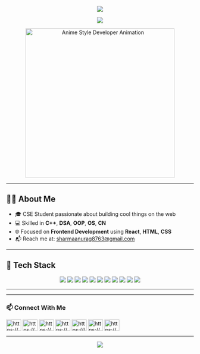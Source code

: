 <!-- 🎉 Header Banner -->
<p align="center">
  <img src="https://capsule-render.vercel.app/api?type=waving&color=00c6ff,0072ff&height=250&section=header&text=Hey!%20I’m%20Anurag&fontSize=38&fontColor=ffffff&animation=fadeIn" />
</p>

<!-- ⌨️ Typing Effect -->
<p align="center">
  <img src="https://readme-typing-svg.demolab.com?font=Fira+Code&size=24&pause=1000&color=66CCFF&center=true&vCenter=true&width=450&lines=Front-End+Developer+%F0%9F%92%BB;C%2B%2B+%7C+DSA+%7C+OOP+Enthusiast;Open+Source+Contributor;Lifelong+Learner" />
</p>

<p align="center">
  <img src="https://sdmntprcentralus.oaiusercontent.com/files/00000000-b3a4-61f5-b2ca-327f338d1019/raw?se=2025-07-15T08%3A44%3A12Z&sp=r&sv=2024-08-04&sr=b&scid=40486974-a20e-5bd6-b937-67331cc54c8a&skoid=5c72dd08-68ae-4091-b4e1-40ccec0693ae&sktid=a48cca56-e6da-484e-a814-9c849652bcb3&skt=2025-07-15T07%3A03%3A51Z&ske=2025-07-16T07%3A03%3A51Z&sks=b&skv=2024-08-04&sig=2cBs4CIGmlY/wOajuzrLxgP5TfL%2BKScZJbdkj2O2Dyo%3D" width="400" height="400" alt="Anime Style Developer Animation"/>
</p>

---

## 👨‍💻 About Me

- 🎓 CSE Student passionate about building cool things on the web
- 💻 Skilled in **C++**, **DSA**, **OOP**, **OS**, **CN**
- 🌐 Focused on **Frontend Development** using **React**, **HTML**, **CSS**
- 📬 Reach me at: [sharmaanurag8763@gmail.com](mailto:sharmaanurag8763@gmail.com)




---

## 🚀 Tech Stack

<p align="center">
  <!-- Programming Languages -->
  <img src="https://img.shields.io/badge/C%2B%2B-00599C?style=for-the-badge&logo=c%2B%2B&logoColor=white&label=Programming" />
  <img src="https://img.shields.io/badge/JavaScript-F7DF1E?style=for-the-badge&logo=javascript&logoColor=black&label=Language" />

  <!-- Web Development -->
  <img src="https://img.shields.io/badge/HTML5-E34F26?style=for-the-badge&logo=html5&logoColor=white&label=Frontend" />
  <img src="https://img.shields.io/badge/CSS3-1572B6?style=for-the-badge&logo=css3&logoColor=white&label=Style" />
  <img src="https://img.shields.io/badge/React-20232A?style=for-the-badge&logo=react&logoColor=61DAFB&label=Framework" />

  <!-- Software & Tools -->
  <img src="https://img.shields.io/badge/MS%20Office-D83B01?style=for-the-badge&logo=microsoftoffice&logoColor=white&label=Productivity" />
  <img src="https://img.shields.io/badge/Excel-217346?style=for-the-badge&logo=microsoftexcel&logoColor=white&label=Spreadsheet" />
  <img src="https://img.shields.io/badge/MySQL-00758F?style=for-the-badge&logo=mysql&logoColor=white&label=Database" />

  <!-- CS Concepts -->
  <img src="https://img.shields.io/badge/Data%20Structures-%23FFA500?style=for-the-badge&logo=codeforces&logoColor=white&label=Concept" />
  <img src="https://img.shields.io/badge/OOP-%238E44AD?style=for-the-badge&logo=abstract&logoColor=white&label=Paradigm" />
  <img src="https://img.shields.io/badge/Computer%20Networks-1E90FF?style=for-the-badge&label=Networking&logo=wikidata&logoColor=white" />
</p>

---
---

### 📫 Connect With Me


<p align="left">
<a href="https://linkedin.com/in/https://www.linkedin.com/in/anurag-sharma-5a6345254/" target="blank"><img align="center" src="https://raw.githubusercontent.com/rahuldkjain/github-profile-readme-generator/master/src/images/icons/Social/linked-in-alt.svg" alt="https://www.linkedin.com/in/anurag-sharma-5a6345254/" height="30" width="40" /></a>
<a href="https://stackoverflow.com/users/https://stackoverflow.com/users/30896891/anurag-sharma" target="blank"><img align="center" src="https://raw.githubusercontent.com/rahuldkjain/github-profile-readme-generator/master/src/images/icons/Social/stack-overflow.svg" alt="https://stackoverflow.com/users/30896891/anurag-sharma" height="30" width="40" /></a>
<a href="https://fb.com/https://www.facebook.com/anuragg51" target="blank"><img align="center" src="https://raw.githubusercontent.com/rahuldkjain/github-profile-readme-generator/master/src/images/icons/Social/facebook.svg" alt="https://www.facebook.com/anuragg51" height="30" width="40" /></a>
<a href="https://instagram.com/https://www.instagram.com/anuragg_51_/" target="blank"><img align="center" src="https://raw.githubusercontent.com/rahuldkjain/github-profile-readme-generator/master/src/images/icons/Social/instagram.svg" alt="https://www.instagram.com/anuragg_51_/" height="30" width="40" /></a>
<a href="https://www.leetcode.com/https://leetcode.com/u/anurag_sharma_51/" target="blank"><img align="center" src="https://raw.githubusercontent.com/rahuldkjain/github-profile-readme-generator/master/src/images/icons/Social/leet-code.svg" alt="https://leetcode.com/u/anurag_sharma_51/" height="30" width="40" /></a>
<a href="https://auth.geeksforgeeks.org/user/https://www.geeksforgeeks.org/user/anuragg_51_/" target="blank"><img align="center" src="https://raw.githubusercontent.com/rahuldkjain/github-profile-readme-generator/master/src/images/icons/Social/geeks-for-geeks.svg" alt="https://www.geeksforgeeks.org/user/anuragg_51_/" height="30" width="40" /></a>
<a href="https://discord.gg/https://discord.com/channels/@me/1312301466895253555" target="blank"><img align="center" src="https://raw.githubusercontent.com/rahuldkjain/github-profile-readme-generator/master/src/images/icons/Social/discord.svg" alt="https://discord.com/channels/@me/1312301466895253555" height="30" width="40" /></a>
</p>

---
<!-- Footer -->
<p align="center">
  <img src="https://capsule-render.vercel.app/api?type=waving&color=5B86E5,36D1DC&height=150" />
</p>
